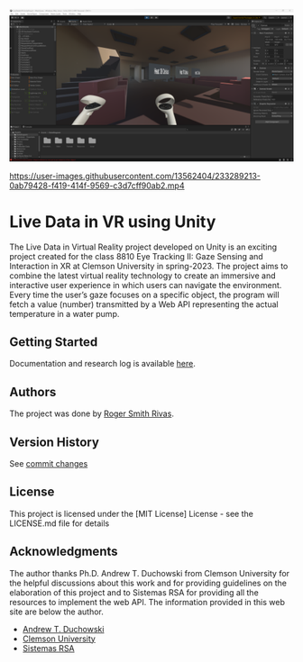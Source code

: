 ![alt text](https://github.com/RogerSmithR/Live-Data-in-VR/blob/a4540744c2b5b9e1f7c3c4b5f5de14a76d47531f/docs/assets/img/project-running-unity.png?raw=true)


https://user-images.githubusercontent.com/13562404/233289213-0ab79428-f419-414f-9569-c3d7cff90ab2.mp4


# Live Data in VR using Unity
The Live Data in Virtual Reality project developed on Unity is an exciting project created for the class 8810 Eye Tracking II: Gaze Sensing and Interaction in XR at Clemson University in spring-2023. The project aims to combine the latest virtual reality technology to create an immersive and interactive user experience in which users can navigate the environment. Every time the user’s gaze focuses on a specific object, the program will fetch a value (number) transmitted by a Web API representing the actual temperature in a water pump.

## Getting Started
Documentation and research log is available [here](https://rogersmithr.github.io/Live-Data-in-VR/index.html).

## Authors
The project was done by [Roger Smith Rivas](https://www.linkedin.com/in/rogersmithr/).

## Version History
See [commit changes](https://github.com/RogerSmithR/Live-Data-in-VR/commits/main/README.md)

## License

This project is licensed under the [MIT License] License - see the LICENSE.md file for details

## Acknowledgments
The author thanks Ph.D. Andrew T. Duchowski from Clemson University for the helpful discussions about this work and for providing guidelines on the elaboration of this project and to Sistemas RSA for providing all the resources to implement the web API. The information provided in this web site are below the author.

* [Andrew T. Duchowski](http://andrewd.ces.clemson.edu/)
* [Clemson University](https://www.clemson.edu/)
* [Sistemas RSA](https://sistemasrsa.com/)
